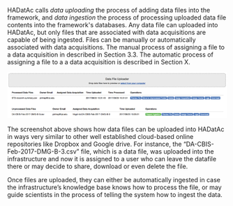 HADatAc calls _data uploading_ the process of adding data files into the framework, and _data ingestion_ the process of processing uploaded data file contents into the framework's databases. Any data file can uploaded into HADatAc, but only files that are associated with data acquisitions are capable of being ingested. Files can be manually or automatically associated with data acquisitions. The manual process of assigning a file to a data acquisition in described in Section 3.3. The automatic process of assigning a file to a a data acquisition is described in Section X.   


![](https://raw.githubusercontent.com/paulopinheiro1234/hadatac-screenshots/master/Sec3/DatafileManagement.png)

The screenshot above shows how data files can be uploaded into HADatAc in ways very similar to other well established cloud-based online repositories like Dropbox and Google drive. For instance, the “DA-CBIS-Feb-2017-DMG-B-3.csv” file, which is a data file, was uploaded into the infrastructure and now it is assigned to a user who can leave the datafile there or may decide to share, download or even delete the file. 

Once files are uploaded, they can either be automatically ingested in case the infrastructure’s knowledge base knows how to process the file, or may guide scientists in the process of telling the system how to ingest the data. 
